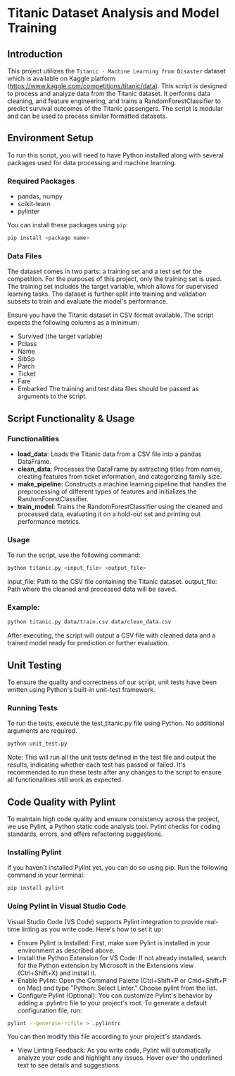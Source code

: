 # Titanic Dataset Analysis and Model Training

## Introduction
This project utilizes the `Titanic - Machine Learning from Disaster` dataset which is available on Kaggle platform (https://www.kaggle.com/competitions/titanic/data). This script is designed to process and analyze data from the Titanic dataset. It performs data cleaning, and feature engineering, and trains a RandomForestClassifier to predict survival outcomes of the Titanic passengers. The script is modular and can be used to process similar formatted datasets.

## Environment Setup
To run this script, you will need to have Python installed along with several packages used for data processing and machine learning.

### Required Packages
- pandas, numpy
- scikit-learn
- pylinter

You can install these packages using `pip`:

```bash
pip install <package name>
```

### Data Files
The dataset comes in two parts: a training set and a test set for the competition. For the purposes of this project, only the training set is used. The training set includes the target variable, which allows for supervised learning tasks. The dataset is further split into training and validation subsets to train and evaluate the model's performance.

Ensure you have the Titanic dataset in CSV format available. The script expects the following columns as a minimum:
  - Survived (the target variable)
  - Pclass
  - Name
  - SibSp
  - Parch
  - Ticket
  - Fare
  - Embarked
The training and test data files should be passed as arguments to the script.

## Script Functionality & Usage

### Functionalities
  - <b>load_data</b>: Loads the Titanic data from a CSV file into a pandas DataFrame.
  - <b>clean_data</b>: Processes the DataFrame by extracting titles from names, creating features from ticket information, and categorizing family size.
  - <b>make_pipeline</b>: Constructs a machine learning pipeline that handles the preprocessing of different types of features and initializes the RandomForestClassifier.
  - <b>train_model</b>: Trains the RandomForestClassifier using the cleaned and processed data, evaluating it on a hold-out set and printing out performance metrics.

### Usage
To run the script, use the following command:

```bash
python titanic.py <input_file> <output_file>
```

input_file: Path to the CSV file containing the Titanic dataset.
output_file: Path where the cleaned and processed data will be saved.

### Example:
```bash
python titanic.py data/train.csv data/clean_data.csv
```
After executing, the script will output a CSV file with cleaned data and a trained model ready for prediction or further evaluation.

## Unit Testing
To ensure the quality and correctness of our script, unit tests have been written using Python's built-in unit-test framework.

### Running Tests
To run the tests, execute the test_titanic.py file using Python. No additional arguments are required.
```bash
python unit_test.py 
```

Note: This will run all the unit tests defined in the test file and output the results, indicating whether each test has passed or failed. It's recommended to run these tests after any changes to the script to ensure all functionalities still work as expected.

## Code Quality with Pylint
To maintain high code quality and ensure consistency across the project, we use Pylint, a Python static code analysis tool. Pylint checks for coding standards, errors, and offers refactoring suggestions.

### Installing Pylint
If you haven't installed Pylint yet, you can do so using pip. Run the following command in your terminal:

```bash
pip install pylint
```

### Using Pylint in Visual Studio Code

Visual Studio Code (VS Code) supports Pylint integration to provide real-time linting as you write code. Here's how to set it up:
  - Ensure Pylint is Installed: First, make sure Pylint is installed in your environment as described above.
  - Install the Python Extension for VS Code: If not already installed, search for the Python extension by Microsoft in the Extensions view (Ctrl+Shift+X) and install it.
  - Enable Pylint: Open the Command Palette (Ctrl+Shift+P or Cmd+Shift+P on Mac) and type "Python: Select Linter." Choose pylint from the list.
  - Configure Pylint (Optional): You can customize Pylint's behavior by adding a .pylintrc file to your project's root. To generate a default configuration file, run:
```bash
pylint --generate-rcfile > .pylintrc
```
  You can then modify this file according to your project's standards.
  - View Linting Feedback: As you write code, Pylint will automatically analyze your code and highlight any issues. Hover over the underlined text to see details and suggestions.
